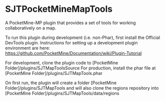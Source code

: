 SJTPocketMineMapTools
=====================

A PocketMine-MP plugin that provides a set of tools for working collaboratively on a map.

To run this plugin during development (i.e. non-Phar), first install the Official DevTools plugin. Instructions for setting up a development plugin environment are here: https://github.com/PocketMine/Documentation/wiki/Plugin-Tutorial

For development, clone the plugin code to [PocketMine Folder]/plugins/SJTMapToolsSource
For production, install the phar file at [PocketMine Folder]/plugins/SJTMapTools.phar

On first run, the plugin will create a folder [PocketMine Folder]/plugins/SJTMapTools and will also clone the regions repository into [PocketMine Folder]/plugins/SJTMapTools/data/regions
